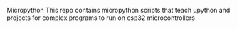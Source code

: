 Micropython
This repo contains micropython scripts that teach µpython and projects for
complex programs to run on esp32 microcontrollers

